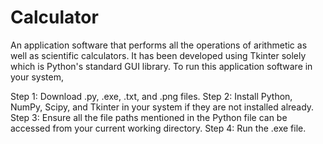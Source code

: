 # Calculator

An application software that performs all the operations of arithmetic as well as scientific calculators. It has been developed using Tkinter solely which is Python's standard GUI library. To run this application software in your system,

Step 1: Download .py, .exe, .txt, and .png files.
Step 2: Install Python, NumPy, Scipy, and Tkinter in your system if they are not installed already.
Step 3: Ensure all the file paths mentioned in the Python file can be accessed from your current working directory.
Step 4: Run the .exe file.

